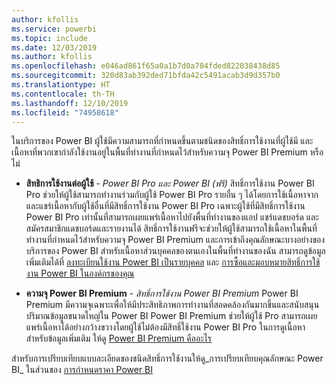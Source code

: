 ```yaml
---
author: kfollis
ms.service: powerbi
ms.topic: include
ms.date: 12/03/2019
ms.author: kfollis
ms.openlocfilehash: e046ad861f65a0a1b7d0a704fded822038438d85
ms.sourcegitcommit: 320d83ab392ded71bfda42c5491acab3d9d357b0
ms.translationtype: HT
ms.contentlocale: th-TH
ms.lasthandoff: 12/10/2019
ms.locfileid: "74958618"
---
```

ในบริการของ Power BI ผู้ใช้มีความสามารถที่กำหนดขึ้นตามชนิดของสิทธิ์การใช้งานที่ผู้ใช้มี และเนื้อหาที่พวกเขากำลังใช้งานอยู่ในพื้นที่ทำงานที่กำหนดไว้สำหรับความจุ Power BI Premium หรือไม่

* **สิทธิการใช้งานต่อผู้ใช้** - *Power BI Pro และ Power BI (ฟรี)* สิทธิ์การใช้งาน Power BI Pro ช่วยให้ผู้ใช้สามารถทำงานร่วมกับผู้ใช้ Power BI Pro รายอื่น ๆ ได้โดยการใช้เนื้อหาจากและแชร์เนื้อหากับผู้ใช้อื่นที่มีสิทธิ์การใช้งาน Power BI Pro เฉพาะผู้ใช้ที่มีสิทธิ์การใช้งาน Power BI Pro เท่านั้นที่สามารถเผยแพร่เนื้อหาไปยังพื้นที่ทำงานของแอป แชร์แดชบอร์ด และสมัครสมาชิกแดชบอร์ดและรายงานได้ สิทธิ์การใช้งานฟรีจะช่วยให้ผู้ใช้สามารถใช้เนื้อหาในพื้นที่ทำงานที่กำหนดไว้สำหรับความจุ Power BI Premium และการเข้าถึงคุณลักษณะบางอย่างของบริการของ Power BI สำหรับเนื้อหาส่วนบุคคลของตนเองในพื้นที่ทำงานของฉัน สามารถดูข้อมูลเพิ่มเติมได้ที่ [ลงทะเบียนใช้งาน Power BI เป็นรายบุคคล](../service-self-service-signup-for-power-bi.md) และ [การซื้อและมอบหมายสิทธิ์การใช้งาน Power BI ในองค์กรของคุณ](../service-admin-purchasing-power-bi-pro.md)

* **ความจุ Power BI Premium** - *สิทธิ์การใช้งาน Power BI Premium* Power BI Premium มีความจุเฉพาะเพื่อให้มีประสิทธิภาพการทำงานที่สอดคล้องกันมากขึ้นและสนับสนุนปริมาณข้อมูลขนาดใหญ่ใน Power BI Power BI Premium ช่วยให้ผู้ใช้ Pro สามารถเผยแพร่เนื้อหาได้อย่างกว้างขวางโดยผู้ใช้ไม่ต้องมีสิทธิ์ใช้งาน Power BI Pro ในการดูเนื้อหา สำหรับข้อมูลเพิ่มเติม ให้ดู [Power BI Premium คืออะไร](../service-premium-what-is.md)

สำหรับการเปรียบเทียบแบบละเอียดของชนิดสิทธิ์การใช้งานให้ดู_การเปรียบเทียบคุณลักษณะ Power BI_ ในส่วนของ [การกำหนดราคา Power BI](https://powerbi.microsoft.com/pricing/)
